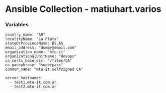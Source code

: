 # Ansible Collection - matiuhart.varios

### Variables
```
country_name: "AR"
localityName: "La Plata"
stateOrProvinceName: BS.AS
email_address: "dummy@email.com"
organization_name: "mtu-it"
organizationalUnitName: "devops"
ca_certs_base_dir: "/files/CA"
ca_passphrase: "superpass"
common_name: "mtu-it selfsigned CA"

server_hostnames:
  - test1.mtu-it.com.ar
  - test2.mtu-it.com.ar
```
